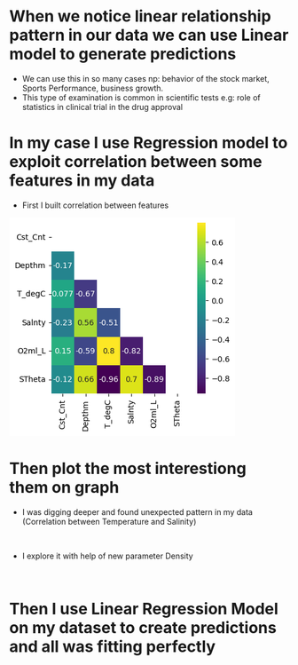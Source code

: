 # When we notice linear relationship pattern in our data we can use Linear model to generate predictions
* We can use this in so many cases np: behavior of the stock market, Sports Performance, business growth.
* This type of examination is common in scientific tests e.g: role of statistics in clinical trial in the drug approval

# In my case I use Regression model to exploit correlation between some features in my data
* First I built correlation between features

![](https://github.com/JakubTabor/Portfolio_Regression/blob/main/Images/correlation.png)

# Then plot the most interestiong them on graph

* I was digging deeper and found unexpected pattern in my data (Correlation between Temperature and Salinity)

![]()


* I explore it with help of new parameter Density

![]()

# Then I use Linear Regression Model on my dataset to create predictions and all was fitting perfectly

![]()
